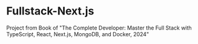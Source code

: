 # Fullstack-Next.js
Project from Book of "The Complete Developer: Master the Full Stack with TypeScript, React, Next.js, MongoDB, and Docker, 2024"
